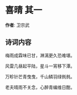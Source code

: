 # 喜晴  其一

**作者**: 卫宗武

## 诗词内容

梅雨成霖味已甘，淋漓更久恐难堪。

风雷几昼起平陆，星斗一宵移下潭。

万畛针芒青曳曳，千山鳞羽绿毵毵。

老夫晴雨不关念，心醉青编维日酣。

